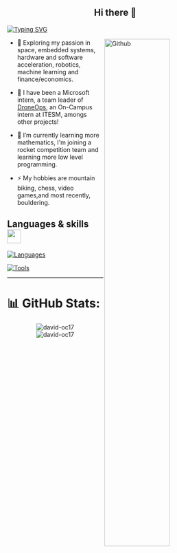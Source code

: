 <div align="center">
  <h2>Hi there 👋</h2>
</div>

<a href="https://git.io/typing-svg"><img src="https://readme-typing-svg.demolab.com?font=Hedvig+Letters+Serif+&duration=6000&pause=1000&random=false&width=800&height=85&lines=I+am+David+Ortiz;Robotics+%26+digital+systems+engineering+student;Active+Learner%2FResearcher" alt="Typing SVG" /></a>

<img width="55%" align="right" alt="Github" src="https://raw.githubusercontent.com/onimur/.github/master/.resources/git-header.svg" />

- 🔭 Exploring my passion in space, embedded systems, hardware and software acceleration, robotics, machine learning and finance/economics.

- 💼 I have been a Microsoft intern, a team leader of [DroneOps](https://github.com/DroneOps), an On-Campus intern at ITESM, amongs other projects!

- 🌱 I’m currently learning more mathematics, I'm joining a rocket competition team and learning more low level programming.
  
- ⚡ My hobbies are mountain biking, chess, video games,and most recently, bouldering.

<h2> Languages & skills <img src = "https://media2.giphy.com/media/QssGEmpkyEOhBCb7e1/giphy.gif?cid=ecf05e47a0n3gi1bfqntqmob8g9aid1oyj2wr3ds3mg700bl&rid=giphy.gif" width = 32px> </h2>

[![Languages](https://skillicons.dev/icons?i=cpp,py,c,cs,matlab,bash,latex)](https://skillicons.dev)

[![Tools](https://skillicons.dev/icons?i=ros,opencv,cmake,linux,tensorflow,sklearn,pytorch,git,vim,docker,arduino,raspberrypi,anaconda,powershell,vscode,postman,markdown,aws)](https://skillicons.dev)
    
---

# 📊 GitHub Stats:

<div align="center">
  <img align="center" src="https://github-readme-stats.vercel.app/api?username=david-oc17&show_icons=true&locale=en&theme=pressian&show=reviews,prs_merged_percentage&include_all_commits=false&hide_border=true&rank_icon=default" alt="david-oc17" />
</div>

<div align="center">
  <img align="center" src="http://github-profile-summary-cards.vercel.app/api/cards/profile-details?username=david-oc17&theme=prussian" alt="david-oc17" />
</div>
